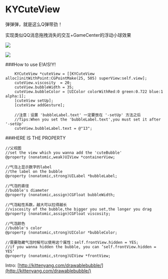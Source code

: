 # KYCuteView
弹弹弹，就是这么Q弹带劲！

实现类似QQ消息拖拽消失的交互+GameCenter的浮动小球效果

![](demo.gif)


![](demo.png)

###How to use
E!A!S!Y!

```
    KYCuteView *cuteView = [[KYCuteView alloc]initWithPoint:CGPointMake(25, 505) superView:self.view];
    cuteView.viscosity  = 20;
    cuteView.bubbleWidth = 35;
    cuteView.bubbleColor = [UIColor colorWithRed:0 green:0.722 blue:1 alpha:1];
    [cuteView setUp];
    [cuteView addGesture];
    
    //注意：设置 'bubbleLabel.text' 一定要放在 '-setUp' 方法之后
    //Tips:When you set the 'bubbleLabel.text',you must set it after '-setUp'
    cuteView.bubbleLabel.text = @"13";
```


###HERE IS THE PROPERTY
```
//父视图
//set the view which you wanna add the 'cuteBubble'
@property (nonatomic,weak)UIView *containerView;

//气泡上显示数字的label
//the label on the bubble
@property (nonatomic,strong)UILabel *bubbleLabel;

//气泡的直径
//bubble's diameter
@property (nonatomic,assign)CGFloat bubbleWidth;

//气泡粘性系数，越大可以拉得越长
//viscosity of the bubble,the bigger you set,the longer you drag
@property (nonatomic,assign)CGFloat viscosity;

//气泡颜色
//bubble's color
@property (nonatomic,strong)UIColor *bubbleColor;

//需要隐藏气泡时候可以使用这个属性：self.frontView.hidden = YES;
//if you wanna hidden the bubble, you can ’self.frontView.hidden = YES‘
@property (nonatomic,strong)UIView *frontView;

```

Intro: [http://kittenyang.com/drawablebubble/](http://kittenyang.com/drawablebubble/)

